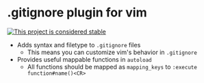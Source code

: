 # .gitignore plugin for vim

[![This project is considered stable](https://img.shields.io/badge/status-stable-success.svg)](https://benknoble.github.io/status/stable/)

- Adds syntax and filetype to `.gitignore` files
  - This means you can customize vim's behavior in `.gitignore`
- Provides useful mappable functions in `autoload`
  - All functions should be mapped as `mapping_keys` to `:execute function#name()<CR>`
